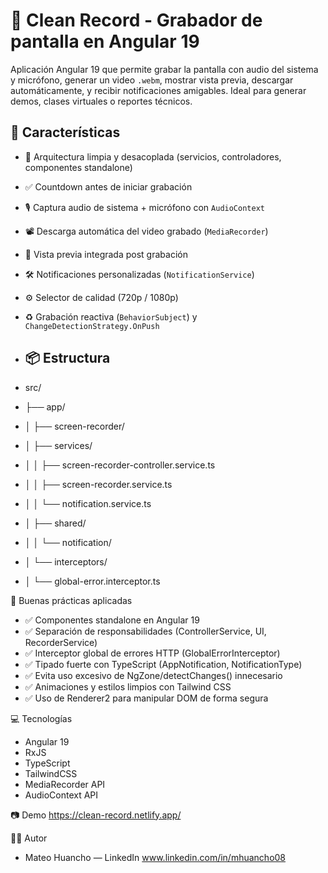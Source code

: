 # 🎥 Clean Record - Grabador de pantalla en Angular 19
Aplicación Angular 19 que permite grabar la pantalla con audio del sistema y micrófono, generar un video `.webm`, mostrar vista previa, descargar automáticamente, y recibir notificaciones amigables. Ideal para generar demos, clases virtuales o reportes técnicos.

## 🚀 Características

- 🧼 Arquitectura limpia y desacoplada (servicios, controladores, componentes standalone)
- ✅ Countdown antes de iniciar grabación
- 🎙️ Captura audio de sistema + micrófono con `AudioContext`
- 📽️ Descarga automática del video grabado (`MediaRecorder`)
- 👀 Vista previa integrada post grabación
- 🛠️ Notificaciones personalizadas (`NotificationService`)
- ⚙️ Selector de calidad (720p / 1080p)
- ♻️ Grabación reactiva (`BehaviorSubject`) y `ChangeDetectionStrategy.OnPush`
  
- ## 📦 Estructura
-  src/
- ├── app/
- │ ├── screen-recorder/
- │ ├── services/
- │ │ ├── screen-recorder-controller.service.ts
- │ │ ├── screen-recorder.service.ts
- │ │ └── notification.service.ts
- │ ├── shared/
- │ │ └── notification/
- │ └── interceptors/
- │ └── global-error.interceptor.ts

📄 Buenas prácticas aplicadas
- ✅ Componentes standalone en Angular 19
- ✅ Separación de responsabilidades (ControllerService, UI, RecorderService)
- ✅ Interceptor global de errores HTTP (GlobalErrorInterceptor)
- ✅ Tipado fuerte con TypeScript (AppNotification, NotificationType)
- ✅ Evita uso excesivo de NgZone/detectChanges() innecesario
- ✅ Animaciones y estilos limpios con Tailwind CSS
- ✅ Uso de Renderer2 para manipular DOM de forma segura

💻 Tecnologías
- Angular 19
- RxJS
- TypeScript
- TailwindCSS
- MediaRecorder API
- AudioContext API

📷 Demo https://clean-record.netlify.app/

🧑‍💼 Autor
- Mateo Huancho — LinkedIn www.linkedin.com/in/mhuancho08
